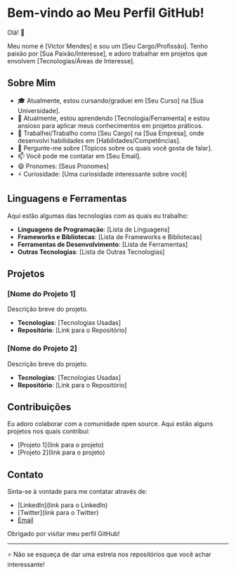 # Bem-vindo ao Meu Perfil GitHub!

Olá! 👋

Meu nome é [Victor Mendes] e sou um [Seu Cargo/Profissão]. Tenho paixão por [Sua Paixão/Interesse], e adoro trabalhar em projetos que envolvem [Tecnologias/Áreas de Interesse].

## Sobre Mim

- 🎓 Atualmente, estou cursando/graduei em [Seu Curso] na [Sua Universidade].
- 🌱 Atualmente, estou aprendendo [Tecnologia/Ferramenta] e estou ansioso para aplicar meus conhecimentos em projetos práticos.
- 💼 Trabalhei/Trabalho como [Seu Cargo] na [Sua Empresa], onde desenvolvi habilidades em [Habilidades/Competências].
- 💬 Pergunte-me sobre [Tópicos sobre os quais você gosta de falar].
- 📫 Você pode me contatar em [Seu Email].
- 😄 Pronomes: [Seus Pronomes]
- ⚡ Curiosidade: [Uma curiosidade interessante sobre você]

## Linguagens e Ferramentas

Aqui estão algumas das tecnologias com as quais eu trabalho:

- **Linguagens de Programação**: [Lista de Linguagens]
- **Frameworks e Bibliotecas**: [Lista de Frameworks e Bibliotecas]
- **Ferramentas de Desenvolvimento**: [Lista de Ferramentas]
- **Outras Tecnologias**: [Lista de Outras Tecnologias]

## Projetos

### [Nome do Projeto 1]

Descrição breve do projeto. 
- **Tecnologias**: [Tecnologias Usadas]
- **Repositório**: [Link para o Repositório]

### [Nome do Projeto 2]

Descrição breve do projeto.
- **Tecnologias**: [Tecnologias Usadas]
- **Repositório**: [Link para o Repositório]

## Contribuições

Eu adoro colaborar com a comunidade open source. Aqui estão alguns projetos nos quais contribuí:

- [Projeto 1](link para o projeto)
- [Projeto 2](link para o projeto)

## Contato

Sinta-se à vontade para me contatar através de:

- [LinkedIn](link para o LinkedIn)
- [Twitter](link para o Twitter)
- [Email](mailto:seu-email@example.com)

Obrigado por visitar meu perfil GitHub!

---

⭐️ Não se esqueça de dar uma estrela nos repositórios que você achar interessante!
